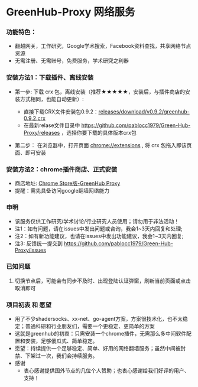 # GreenHub-Proxy 网络服务

### 功能特色：
 - 翻越网关，工作研究，Google学术搜索，Facebook资料查找，共享网络节点资源
 - 无需注册、无需账号，免费服务，学术研究之利器

### 安装方法1：下载插件、离线安装
* 第一步: 下载 crx 包，离线安装（推荐★★★★★，安装后，与插件商店的安装方式相同，也能自动更新）:

  * 直接下载CRX文件安装包0.9.2：[releases/download/v0.9.2/greenhub-0.9.2.crx](https://github.com/pablocc1979/Green-Hub-Proxy/releases/download/v0.9.2/greenhub-0.9.2.crx)
  * 在最新relase文件目录中 https://github.com/pablocc1979/Green-Hub-Proxy/releases ，选择你要下载的具体版本crx包
  
* 第二步： 在浏览器中，打开页面 [chrome://extensions](chrome://extensions) , 将 crx 包拖入即该页面、即可安装

   
   
### 安装方法2：chrome插件商店、正式安装
* 商店地址: [Chrome Store版-GreenHub Proxy](https://chrome.google.com/webstore/detail/greenhub-proxy/knmhokeiipedacnhpjklbjmfgedfohco)
* 提醒：需先具备访问google翻墙网络能力 
   
### 申明
* 该服务仅供工作研究/学术讨论/行业研究人员使用；请勿用于非法活动！
* 注1：如有问题，请在issues中发出问题或咨询，我会1~3天内回复和处理; 
* 注2：如有新功能建议，也请在issues中发出功能建议，我会1~3天内回复; 
* 注3: 反馈统一提交到 https://github.com/pablocc1979/Green-Hub-Proxy/issues

### 已知问题
1. 切换节点后，可能会有同步不及时、出现登陆认证弹窗，刷新当前页面或点击取消即可

### 项目初衷 和 愿望
 * 用了不少shadersocks、xx-net、go-agent方案，方案很技术化，也不太稳定；普通科研和行业朋友们，需要一个更稳定、更简单的方案
 * 这就是greenhub的初衷：只需安装一个chrome插件，无需那么多中间软件配置和安装，足够傻瓜式、简单稳定。
 * 愿望：持续提供一个足够稳定、简单、好用的网络翻墙服务；虽然中间被封禁、下架过一次，我们会持续服务。
 * 感谢
   * 衷心感谢提供国外节点的几位个人赞助；也衷心感谢给我们好评的用户、支持！
